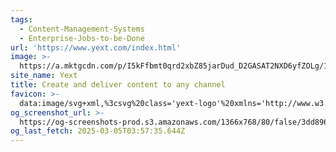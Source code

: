 ```yaml
---
tags:
  - Content-Management-Systems
  - Enterprise-Jobs-to-be-Done
url: 'https://www.yext.com/index.html'
image: >-
  https://a.mktgcdn.com/p/I5kFfbmt0qrd2xbZ85jarDud_D2GASAT2NXD6yfZOLg/1920x1081.jpg
site_name: Yext
title: Create and deliver content to any channel
favicon: >-
  data:image/svg+xml,%3csvg%20class='yext-logo'%20xmlns='http://www.w3.org/2000/svg'%20viewBox='0%200%20720%20720'%3e%3cpath%20d='M360%200C161.18%200%200%20161.18%200%20360s161.18%20360%20360%20360%20360-161.18%20360-360S558.82%200%20360%200zm0%20691.2C177.08%20691.2%2028.8%20542.92%2028.8%20360S177.08%2028.8%20360%2028.8%20691.2%20177.08%20691.2%20360%20542.92%20691.2%20360%20691.2z'%3e%3c/path%3e%3cpath%20d='M370.8%20399.6h64.8v129.6h28.8V399.6h64.8v-28.8H370.8zM332.43%20367.2L270%20429.64l-62.43-62.44-20.37%2020.37L249.64%20450l-62.44%2062.43%2020.37%2020.37L270%20470.36l62.43%2062.44%2020.37-20.37L290.36%20450l62.44-62.43zM448.2%20349.2c44.73%200%2081-36.27%2081-81h-28.8c0%2028.83-23.37%2052.2-52.2%2052.2-8.23%200-16.01-1.91-22.93-5.3l69.83-69.83%2021.08-21.08c-14.44-22.25-39.48-36.98-67.98-36.98-44.74%200-81%2036.27-81%2081s36.26%2080.99%2081%2080.99zm0-133.2c10.12%200%2019.56%202.89%2027.56%207.88l-71.88%2071.88c-4.99-8-7.87-17.44-7.87-27.56-.01-28.83%2023.36-52.2%2052.19-52.2zM270%20259.58l-60.74-72.38-22.06%2018.51%2068.4%2081.52v61.97h28.8v-61.97l68.4-81.52-22.06-18.51z'%3e%3c/path%3e%3cg%3e%3cpath%20d='M648%20633.6c-23.86%200-43.2%2019.34-43.2%2043.2S624.14%20720%20648%20720s43.2-19.34%2043.2-43.2-19.34-43.2-43.2-43.2zm0%2082.94c-21.95%200-39.74-17.79-39.74-39.74%200-21.95%2017.79-39.74%2039.74-39.74%2021.95%200%2039.74%2017.79%2039.74%2039.74%200%2021.95-17.79%2039.74-39.74%2039.74z'%3e%3c/path%3e%3cpath%20d='M664.93%20698.4h-3.96l-.03-.05-10.3-17.59H637.2v17.64h-3.44v-43.2h17.05c7.06%200%2012.81%205.75%2012.81%2012.81%200%205.7-3.87%2010.73-9.41%2012.29l10.72%2018.1zm-27.73-20.89h13.61c5.17%200%209.37-4.26%209.37-9.49%200-5.27-4.2-9.56-9.37-9.56H637.2v19.05z'%3e%3c/path%3e%3c/g%3e%3c/svg%3e
og_screenshot_url: >-
  https://og-screenshots-prod.s3.amazonaws.com/1366x768/80/false/3dd896f836911298ed0f92afad87b983dece2bd8245a1dc85fa37ecda5a2d25b.jpeg
og_last_fetch: 2025-03-05T03:57:35.644Z
---
```


